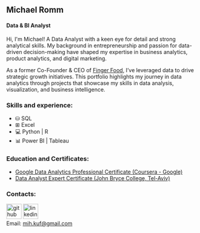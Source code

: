 ## Michael Romm
#### Data & BI Analyst
Hi, I'm Michael! A Data Analyst with a keen eye for detail and strong analytical skills. My background in entrepreneurship and passion for data-driven decision-making have shaped my expertise in business analytics, product analytics, and digital marketing.

As a former Co-Founder & CEO of [Finger Food](https://finger-food.co.il), I’ve leveraged data to drive strategic growth initiatives. This portfolio highlights my journey in data analytics through projects that showcase my skills in data analysis, visualization, and business intelligence.

### Skills and experience:
* ⛁ SQL
* ⊞ Excel 
* 💻 Python | R
* 📊 Power BI | Tableau 

### Education and Certificates:
- [Google Data Analytics Professional Certificate (Coursera - Google)](https://coursera.org/share/c8f4a7b6bd4f79b24ffd2a20ae0e15fc)
- [Data Analyst Expert Certificate (John Bryce College, Tel-Aviv)](https://drive.google.com/file/d/1m9RrxmZIZCpNQmKJLV2_WijgYgKDMdwT/view?usp=sharing)

### Contacts:
[<img src='https://cdn.jsdelivr.net/npm/simple-icons@3.0.1/icons/github.svg' alt='github' height='40'>](https://github.com/MichaelRommm)  [<img src='https://cdn.jsdelivr.net/npm/simple-icons@3.0.1/icons/linkedin.svg' alt='linkedin' height='40'>](https://www.linkedin.com/in/michael-romm/)  
Email: [mih.kuf@gmail.com](mailto:mih.kuf@gmail.com)

